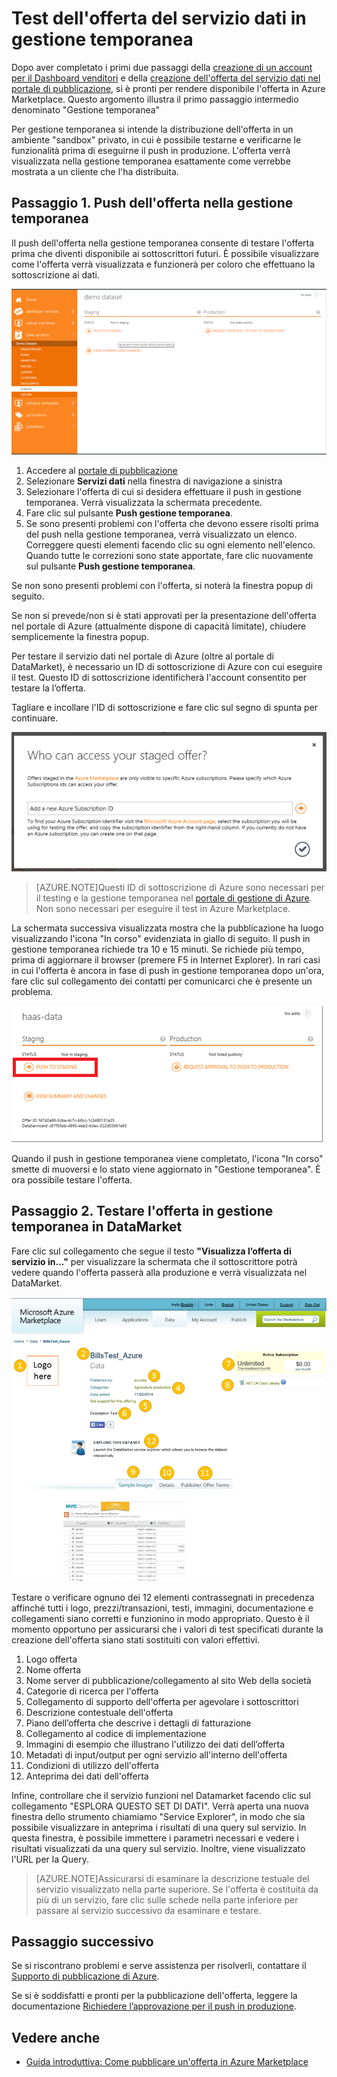 <properties
   pageTitle="Test dell'offerta del servizio dati per il Marketplace | Microsoft Azure"
   description="Informazioni su come testare l'offerta del servizio dati per Azure Marketplace."
   services="marketplace-publishing"
   documentationCenter=""
   authors="HannibalSII"
   manager=""
   editor=""/>

<tags
   ms.service="marketplace"
   ms.devlang="na"
   ms.topic="article"
   ms.tgt_pltfrm="na"
   ms.workload="na"
   ms.date="01/04/2016"
   ms.author="hascipio; avikova" />

# Test dell'offerta del servizio dati in gestione temporanea
Dopo aver completato i primi due passaggi della [creazione di un account per il Dashboard venditori](marketplace-publishing-accounts-creation-registration.md) e della [creazione dell'offerta del servizio dati nel portale di pubblicazione](marketplace-publishing-data-service-creation.md), si è pronti per rendere disponibile l'offerta in Azure Marketplace. Questo argomento illustra il primo passaggio intermedio denominato "Gestione temporanea"

Per gestione temporanea si intende la distribuzione dell'offerta in un ambiente "sandbox" privato, in cui è possibile testarne e verificarne le funzionalità prima di eseguirne il push in produzione. L'offerta verrà visualizzata nella gestione temporanea esattamente come verrebbe mostrata a un cliente che l'ha distribuita.

## Passaggio 1. Push dell'offerta nella gestione temporanea
Il push dell'offerta nella gestione temporanea consente di testare l'offerta prima che diventi disponibile ai sottoscrittori futuri. È possibile visualizzare come l'offerta verrà visualizzata e funzionerà per coloro che effettuano la sottoscrizione ai dati.

  ![disegno](media/marketplace-publishing-data-service-test-in-staging/step-1.1.png)

1.	Accedere al [portale di pubblicazione](https://publish.windowsazure.com)
2.	Selezionare **Servizi dati** nella finestra di navigazione a sinistra
3.	Selezionare l'offerta di cui si desidera effettuare il push in gestione temporanea. Verrà visualizzata la schermata precedente.
4.	Fare clic sul pulsante **Push gestione temporanea**.  
5.	Se sono presenti problemi con l'offerta che devono essere risolti prima del push nella gestione temporanea, verrà visualizzato un elenco. Correggere questi elementi facendo clic su ogni elemento nell'elenco. Quando tutte le correzioni sono state apportate, fare clic nuovamente sul pulsante **Push gestione temporanea**.

Se non sono presenti problemi con l'offerta, si noterà la finestra popup di seguito.

Se non si prevede/non si è stati approvati per la presentazione dell'offerta nel portale di Azure (attualmente dispone di capacità limitate), chiudere semplicemente la finestra popup.

Per testare il servizio dati nel portale di Azure (oltre al portale di DataMarket), è necessario un ID di sottoscrizione di Azure con cui eseguire il test. Questo ID di sottoscrizione identificherà l'account consentito per testare la l’offerta.

Tagliare e incollare l'ID di sottoscrizione e fare clic sul segno di spunta per continuare.

  ![disegno](media/marketplace-publishing-data-service-test-in-staging/step-1.2.png)

> [AZURE.NOTE]Questi ID di sottoscrizione di Azure sono necessari per il testing e la gestione temporanea nel [portale di gestione di Azure](https://manage.windowsazure.com). Non sono necessari per eseguire il test in Azure Marketplace.

La schermata successiva visualizzata mostra che la pubblicazione ha luogo visualizzando l'icona "In corso" evidenziata in giallo di seguito. Il push in gestione temporanea richiede tra 10 e 15 minuti. Se richiede più tempo, prima di aggiornare il browser (premere F5 in Internet Explorer). In rari casi in cui l'offerta è ancora in fase di push in gestione temporanea dopo un'ora, fare clic sul collegamento dei contatti per comunicarci che è presente un problema.

  ![disegno](media/marketplace-publishing-data-service-test-in-staging/step-1.3.png)

Quando il push in gestione temporanea viene completato, l'icona "In corso" smette di muoversi e lo stato viene aggiornato in "Gestione temporanea". È ora possibile testare l'offerta.

## Passaggio 2. Testare l'offerta in gestione temporanea in DataMarket

Fare clic sul collegamento che segue il testo **"Visualizza l’offerta di servizio in..."** per visualizzare la schermata che il sottoscrittore potrà vedere quando l'offerta passerà alla produzione e verrà visualizzata nel DataMarket.

  ![disegno](media/marketplace-publishing-data-service-test-in-staging/step-2.2.png)

Testare o verificare ognuno dei 12 elementi contrassegnati in precedenza affinché tutti i logo, prezzi/transazioni, testi, immagini, documentazione e collegamenti siano corretti e funzionino in modo appropriato. Questo è il momento opportuno per assicurarsi che i valori di test specificati durante la creazione dell'offerta siano stati sostituiti con valori effettivi.

1. Logo offerta
2. Nome offerta
3. Nome server di pubblicazione/collegamento al sito Web della società
4. Categorie di ricerca per l'offerta
5. Collegamento di supporto dell'offerta per agevolare i sottoscrittori
6. Descrizione contestuale dell'offerta
7. Piano dell’offerta che descrive i dettagli di fatturazione
8. Collegamento al codice di implementazione
9. Immagini di esempio che illustrano l'utilizzo dei dati dell’offerta
10. Metadati di input/output per ogni servizio all'interno dell'offerta
11. Condizioni di utilizzo dell'offerta
12. Anteprima dei dati dell'offerta


Infine, controllare che il servizio funzioni nel Datamarket facendo clic sul collegamento "ESPLORA QUESTO SET DI DATI". Verrà aperta una nuova finestra dello strumento chiamiamo "Service Explorer", in modo che sia possibile visualizzare in anteprima i risultati di una query sul servizio. In questa finestra, è possibile immettere i parametri necessari e vedere i risultati visualizzati da una query sul servizio. Inoltre, viene visualizzato l'URL per la Query.

> [AZURE.NOTE]Assicurarsi di esaminare la descrizione testuale del servizio visualizzato nella parte superiore. Se l'offerta è costituita da più di un servizio, fare clic sulle schede nella parte inferiore per passare al servizio successivo da esaminare e testare.



## Passaggio successivo
Se si riscontrano problemi e serve assistenza per risolverli, contattare il [Supporto di pubblicazione di Azure](http://go.microsoft.com/fwlink/?LinkId=272975).

Se si è soddisfatti e pronti per la pubblicazione dell'offerta, leggere la documentazione [Richiedere l’approvazione per il push in produzione](marketplace-publishing-push-to-production.md).

## Vedere anche
- [Guida introduttiva: Come pubblicare un'offerta in Azure Marketplace](marketplace-publishing-getting-started.md)

<!---HONumber=AcomDC_0114_2016-->
